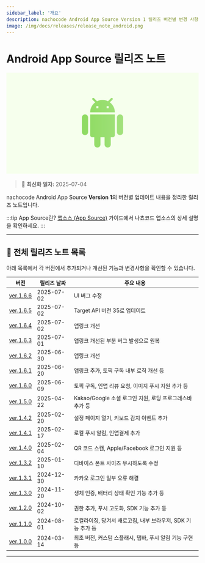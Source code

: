 ```yaml
---
sidebar_label: '개요'
description: nachocode Android App Source Version 1 릴리즈 버전별 변경 사항을 확인할 수 있습니다.
image: /img/docs/releases/release_note_android.png
---
```


# Android App Source 릴리즈 노트

![android](../../../../../static/img/docs/releases/release_note_android.png)

> 🔔 **최신화 일자:** 2025-07-04

nachocode Android App Source **Version 1**의 버전별 업데이트 내용을 정리한 릴리즈 노트입니다.

:::tip App Source란?
[앱소스 (App Source)](/docs/guide/app-source) 가이드에서 나쵸코드 앱소스의 상세 설명을 확인하세요.
:::

---

## 📖 전체 릴리즈 노트 목록

아래 목록에서 각 버전에서 추가되거나 개선된 기능과 변경사항을 확인할 수 있습니다.

| 버전                           | 릴리즈 날짜 | 주요 내용                                                    |
| ------------------------------ | ----------- | ------------------------------------------------------------ |
| [ver.1.6.6](./release-v-1-6-6) | 2025-07-02  | UI 버그 수정                                                 |
| [ver.1.6.5](./release-v-1-6-5) | 2025-07-02  | Target API 버전 35로 업데이트                                |
| [ver.1.6.4](./release-v-1-6-4) | 2025-07-02  | 앱링크 개선                                                  |
| [ver.1.6.3](./release-v-1-6-3) | 2025-07-01  | 앱링크 개선된 부분 버그 발생으로 원복                        |
| [ver.1.6.2](./release-v-1-6-2) | 2025-06-30  | 앱링크 개선                                                  |
| [ver.1.6.1](./release-v-1-6-1) | 2025-06-20  | 앱링크 추가, 토픽 구독 내부 로직 개선 등                     |
| [ver.1.6.0](./release-v-1-6-0) | 2025-06-09  | 토픽 구독, 인앱 리뷰 요청, 이미지 푸시 지원 추가 등          |
| [ver.1.5.0](./release-v-1-5-0) | 2025-04-22  | Kakao/Google 소셜 로그인 지원, 로딩 프로그레스바 추가 등     |
| [ver.1.4.2](./release-v-1-4-2) | 2025-02-20  | 설정 페이지 열기, 키보드 감지 이벤트 추가                    |
| [ver.1.4.1](./release-v-1-4-1) | 2025-02-17  | 로컬 푸시 알림, 인앱결제 추가                                |
| [ver.1.4.0](./release-v-1-4-0) | 2025-02-04  | QR 코드 스캔, Apple/Facebook 로그인 지원 등                  |
| [ver.1.3.2](./release-v-1-3-2) | 2025-01-10  | 디바이스 폰트 사이즈 무시하도록 수정                         |
| [ver.1.3.1](./release-v-1-3-1) | 2024-12-30  | 카카오 로그인 일부 오류 해결                                 |
| [ver.1.3.0](./release-v-1-3-0) | 2024-11-20  | 생체 인증, 배터리 상태 확인 기능 추가 등                     |
| [ver.1.2.0](./release-v-1-2-0) | 2024-10-02  | 권한 추가, 푸시 고도화, SDK 기능 추가 등                     |
| [ver.1.1.0](./release-v-1-1-0) | 2024-08-01  | 로컬라이징, 당겨서 새로고침, 내부 브라우저, SDK 기능 추가 등 |
| [ver.1.0.0](./release-v-1-0-0) | 2024-03-14  | 최초 버전, 커스텀 스플래시, 탭바, 푸시 알림 기능 구현 등     |

---
